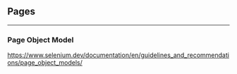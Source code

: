 ## Pages

<!-- .slide: class="is-module" -->
___

### Page Object Model

https://www.selenium.dev/documentation/en/guidelines_and_recommendations/page_object_models/
